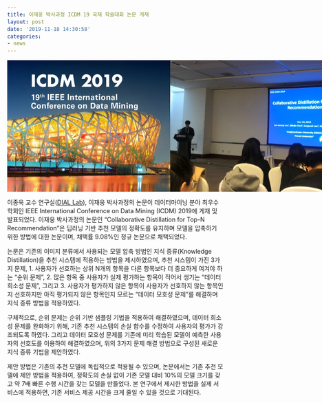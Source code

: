 ```yaml
---
title: 이재웅 박사과정 ICDM 19 국제 학술대회 논문 게재
layout: post
date: '2019-11-18 14:30:58'
categories:
- news
---
```


<p style="display: flex; justify-content: space-evenly;">
	<img style="display: flex;" src="/post_images/2019-11-18_news_image1.png">
	<img style="display: flex;" src="/post_images/2019-11-18_news_image2.png">
</p>

이종욱 교수 연구실([DIAL Lab](https://diallab.github.io/)), 이재웅 박사과정의 논문이 데이터마이닝 분야 최우수학회인 IEEE International Conference on Data Mining (ICDM) 2019에 게재 및 발표되었다. 이재웅 박사과정의 논문인 “Collaborative Distillation for Top-N Recommendation”은 딥러닝 기반 추천 모델의 정확도를 유지하며 모델을 압축하기 위한 방법에 대한 논문이며, 채택률 9.08%인 정규 논문으로 채택되었다.

논문은 기존의 이미지 분류에서 사용되는 모델 압축 방법인 지식 증류(Knowledge Distillation)을 추천 시스템에 적용하는 방법을 제시하였으며, 추천 시스템이 가진 3가지 문제, 1. 사용자가 선호하는 상위 N개의 항목을 다른 항목보다 더 중요하게 여겨야 하는 “순위 문제”, 2. 많은 항목 중 사용자가 실제 평가하는 항목이 적어서 생기는 “데이터 희소성 문제”, 그리고 3. 사용자가 평가하지 않은 항목이 사용자가 선호하지 않는 항목인지 선호하지만 아직 평가되지 않은 항목인지 모르는 “데이터 모호성 문제”를 해결하며 지식 증류 방법을 적용하였다.

구체적으로, 순위 문제는 순위 기반 샘플링 기법을 적용하여 해결하였으며, 데이터 희소성 문제를 완화하기 위해, 기존 추천 시스템의 손실 함수를 수정하여 사용자의 평가가 강조되도록 하였다. 그리고 데이터 모호성 문제를 기존에 미리 학습된 모델이 예측한 사용자의 선호도를 이용하여 해결하였으며, 위의 3가지 문제 해결 방법으로 구성된 새로운 지식 증류 기법을 제안하였다.

제안 방법은 기존의 추천 모델에 독립적으로 적용될 수 있으며, 논문에서는 기존 추천 모델에 제안 방법을 적용하여, 정확도의 손실 없이 기존 모델 대비 10%의 모델 크기를 갖고 약 7배 빠른 수행 시간을 갖는 모델을 만들었다. 본 연구에서 제시한 방법을 실제 서비스에 적용하면, 기존 서비스 제공 시간을 크게 줄일 수 있을 것으로 기대된다.